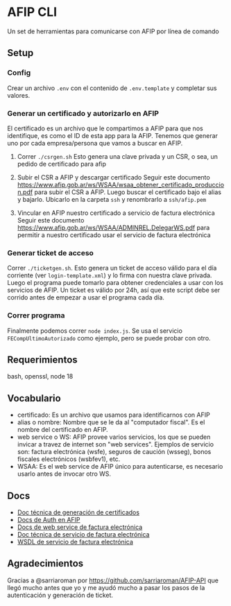 # AFIP CLI

Un set de herramientas para comunicarse con AFIP por línea de comando

## Setup

### Config

Crear un archivo `.env` con el contenido de `.env.template` y completar sus valores.

### Generar un certificado y autorizarlo en AFIP

El certificado es un archivo que le compartimos a AFIP para que nos identifique, es como el ID de esta app para la AFIP.
Tenemos que generar uno por cada empresa/persona que vamos a buscar en AFIP.

1. Correr `./csrgen.sh`
Esto genera una clave privada y un CSR, o sea, un pedido de certificado para afip

2. Subir el CSR a AFIP y descargar certificado
Seguir este documento https://www.afip.gob.ar/ws/WSAA/wsaa_obtener_certificado_produccion.pdf para subir el CSR a AFIP.
Luego buscar el certificado bajo el alias y bajarlo.
Ubicarlo en la carpeta `ssh` y renombrarlo a `ssh/afip.pem`

3. Vincular en AFIP nuestro certificado a servicio de factura electrónica
Seguir este documento https://www.afip.gob.ar/ws/WSAA/ADMINREL.DelegarWS.pdf para permitir a nuestro certificado usar el servicio de factura electrónica

### Generar ticket de acceso

Correr `./ticketgen.sh`.
Esto genera un ticket de acceso válido para el día corriente (ver `login-template.xml`) y lo firma con nuestra clave privada. Luego el programa puede tomarlo para obtener credenciales a usar con los servicios de AFIP.
Un ticket es válido por 24h, así que este script debe ser corrido antes de empezar a usar el programa cada día.

### Correr programa

Finalmente podemos correr `node index.js`.
Se usa el servicio `FECompUltimoAutorizado` como ejemplo, pero se puede probar con otro.

## Requerimientos

bash, openssl, node 18

## Vocabulario

- certificado: Es un archivo que usamos para identificarnos con AFIP
- alias o nombre: Nombre que se le da al "computador fiscal". Es el nombre del certificado en AFIP.
- web service o WS: AFIP provee varios servicios, los que se pueden invicar a travez de internet son "web services". Ejemplos de servicio son: factura electrónica (wsfe), seguros de caución (wsseg), bonos fiscales electrónicos (wsbfev1), etc.
- WSAA: Es el web service de AFIP único para autenticarse, es necesario usarlo antes de invocar otro WS.

## Docs

* [Doc técnica de generación de certificados](https://www.afip.gob.ar/ws/WSAA/WSAA.ObtenerCertificado.pdf)
* [Docs de Auth en AFIP](https://www.afip.gob.ar/ws/documentacion/wsaa.asp)
* [Docs de web service de factura electrónica](https://www.afip.gob.ar/ws/documentacion/ws-factura-electronica.asp)
* [Doc técnica de servicio de factura electrónica](https://www.afip.gob.ar/fe/ayuda/documentos/wsfev1-COMPG.pdf)
* [WSDL de servicio de factura electrónica](https://servicios1.afip.gov.ar/wsfev1/service.asmx?WSDL)

## Agradecimientos

Gracias a @sarriaroman por https://github.com/sarriaroman/AFIP-API que llegó mucho antes que yo y me ayudó mucho a pasar los pasos de la autenticación y generación de ticket.
